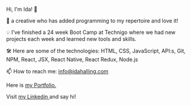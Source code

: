 Hi, I'm Ida! 👋

📸 a creative who has added programming to my repertoire and love it!

💡 I've finished a 24 week Boot Camp at Technigo where we had new projects each week and learned new tools and skills. 

🛠️ Here are some of the technologies: HTML, CSS, JavaScript, API:s, Git, NPM, React, JSX, React Native, React Redux, Node.js 

📫 How to reach me: info@idahalling.com

Here is  <a
            href="https://devportfolio-idahalling.netlify.app/"
            target="_blank"
            rel="noopener"
          >  my Portfolio.
        </a>

Visit  <a
            href="https://www.linkedin.com/in/ida-halling/"
            target="_blank"
            rel="noopener"
          >  my Linkedin
        </a> and say hi!

